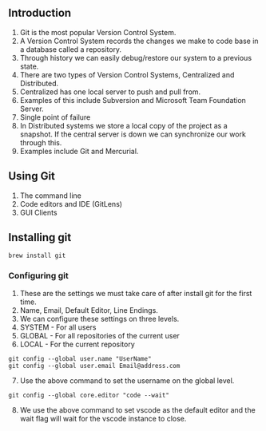 ## Introduction
1. Git is the most popular Version Control System.
2. A Version Control System records the changes we make to code base in a database called a repository.
3. Through history we can easily debug/restore our system to a previous state.
4. There are two types of Version Control Systems, Centralized and Distributed.
5. Centralized has one local server to push and pull from.
6. Examples of this include Subversion and Microsoft Team Foundation Server.
7. Single point of failure
8. In Distributed systems we store a local copy of the project as a snapshot. If the central server is down we can synchronize our work through this.
9. Examples include Git and Mercurial.

## Using Git
1. The command line
2. Code editors and IDE (GitLens)
3. GUI Clients

## Installing git
``` shell
brew install git
```

### Configuring git
1. These are the settings we must take care of after install git for the first time.
2. Name, Email, Default Editor, Line Endings.
3. We can configure these settings on three levels.
4. SYSTEM - For all users
5. GLOBAL - For all repositories of the current user
6. LOCAL - For the current repository
``` shell
git config --global user.name "UserName"
git config --global user.email Email@address.com
```
7. Use the above command to set the username on the global level.
``` shell
git config --global core.editor "code --wait"
```
8. We use the above command to set vscode as the default editor and the wait flag will wait for the vscode instance to close.